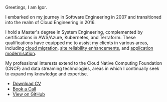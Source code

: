 Greetings, I am Igor. 

I embarked on my journey in Software Engineering in 2007 and transitioned into the realm of Cloud Engineering in 2016. 

I hold a Master's degree in System Engineering, complemented by certifications in AWS/Azure, Kubernetes, and Terraform. These qualifications have equipped me to assist my clients in various areas, including [cloud migration](), [site reliability enhancements](), and [application modernisation]().

My professional interests extend to the Cloud Native Computing Foundation (CNCF) and data streaming technologies, areas in which I continually seek to expand my knowledge and expertise.

- <a href="Igor_Budasov_CV.pdf">Download CV</a>
- <a href="https://cal.com/igor-f9isjp/15min">Book a Call</a>
- <a href="https://github.com/ibudasov">View on GitHub</a>
